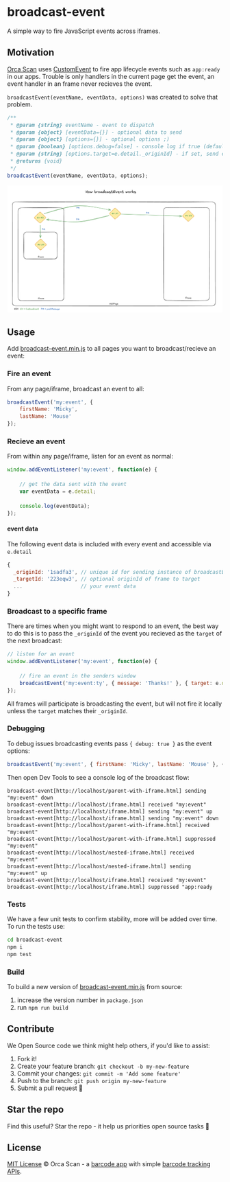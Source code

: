 # broadcast-event

A simple way to fire JavaScript events across iframes.

## Motivation

[Orca Scan](https://orcascan.com) uses [CustomEvent](https://developer.mozilla.org/en-US/docs/Web/API/CustomEvent/CustomEvent) to fire app lifecycle events such as `app:ready` in our apps. Trouble is only handlers in the current page get the event, an event handler in an frame never recieves the event. 

`broadcastEvent(eventName, eventData, options)` was created to solve that problem.

```js
/**
 * @param {string} eventName - event to dispatch
 * @param {object} [eventData={}] - optional data to send
 * @param {object} [options={}] - optional options ;)
 * @param {boolean} [options.debug=false] - console log if true (default false)
 * @param {string} [options.target=e.detail._originId] - if set, send event only to that frame
 * @returns {void}
 */
broadcastEvent(eventName, eventData, options);
```

![How broadcastEvent works](docs/how-broadcast-event-works.png)

## Usage

Add [broadcast-event.min.js](dist/broadcast-event.min.js) to all pages you want to broadcast/recieve an event:

### Fire an event

From any page/iframe, broadcast an event to all:

```js
broadcastEvent('my:event', {
    firstName: 'Micky',
    lastName: 'Mouse'
});
```

### Recieve an event

From within any page/iframe, listen for an event as normal:

```js
window.addEventListener('my:event', function(e) {

    // get the data sent with the event
    var eventData = e.detail;

    console.log(eventData);
});
```

#### event data

The following event data is included with every event and accessible via `e.detail`

```js
{
  _originId: '1sadfa3', // unique id for sending instance of broadcastEvent
  _targetId: '223eqw3', // optional originId of frame to target
  ...                   // your event data
}
```

### Broadcast to a specific frame

There are times when you might want to respond to an event, the best way to do this is to pass the `_originId` of the event you recieved as the `target` of the next broadcast:

```js
// listen for an event
window.addEventListener('my:event', function(e) {

    // fire an event in the senders window
    broadcastEvent('my:event:ty', { message: 'Thanks!' }, { target: e.detail._originId });
});
```

All frames will participate is broadcasting the event, but will not fire it locally unless the `target` matches their `_originId`.

### Debugging

To debug issues broadcasting events pass `{ debug: true }` as the event options:

```js
broadcastEvent('my:event', { firstName: 'Micky', lastName: 'Mouse' }, { debug: true });
```

Then open Dev Tools to see a console log of the broadcast flow:

```
broadcast-event[http://localhost/parent-with-iframe.html] sending "my:event" down
broadcast-event[http://localhost/iframe.html] received "my:event"
broadcast-event[http://localhost/iframe.html] sending "my:event" up
broadcast-event[http://localhost/iframe.html] sending "my:event" down
broadcast-event[http://localhost/parent-with-iframe.html] received "my:event"
broadcast-event[http://localhost/parent-with-iframe.html] suppressed "my:event"
broadcast-event[http://localhost/nested-iframe.html] received "my:event"
broadcast-event[http://localhost/nested-iframe.html] sending "my:event" up
broadcast-event[http://localhost/iframe.html] received "my:event"
broadcast-event[http://localhost/iframe.html] suppressed "app:ready
```

### Tests

We have a few unit tests to confirm stability, more will be added over time. To run the tests use:

```bash
cd broadcast-event
npm i
npm test
```

### Build

To build a new version of [broadcast-event.min.js](dist/broadcast-event.min.js) from source:
1. increase the version number in `package.json`
2. run `npm run build`

## Contribute

We Open Source code we think might help others, if you'd like to assist:

1. Fork it!
2. Create your feature branch: `git checkout -b my-new-feature`
3. Commit your changes: `git commit -m 'Add some feature'`
4. Push to the branch: `git push origin my-new-feature`
5. Submit a pull request 🙏

## Star the repo

Find this useful? Star the repo - it help us priorities open source tasks 🌟

## License

[MIT License](LICENSE) © Orca Scan - a [barcode app](https://orcascan.com) with simple [barcode tracking APIs](https://orcascan.com/guides?tag=for-developers).
